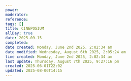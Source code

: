 ```yaml
---
power: 
moderator: 
reference: 
tags: []
title: CINEPOSIUM
allDay: true
date: 2025-09-15
completed: 
date created: Monday, June 2nd 2025, 2:02:34 am
date modified: Wednesday, August 6th 2025, 2:05:24 am
time created: Monday, June 2nd 2025, 2:02:34 am
last update: Thursday, August 7th 2025, 9:27:16 pm
created: 2025-06-01T22:02
updated: 2025-08-06T14:15
---
```

